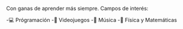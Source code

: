 Con ganas de aprender más siempre.
Campos de interés:

-💻 Prógramación
-💞 Videojuegos
-🎻 Música 
-📐 Física y Matemáticas
 
